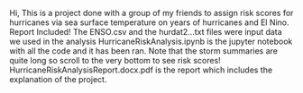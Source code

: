 Hi, This is a project done with a group of my friends to assign risk scores for hurricanes via sea surface temperature on years of hurricanes and El Nino. Report Included!
The ENSO.csv and the hurdat2...txt files were input data we used in the analysis
HurricaneRiskAnalysis.ipynb is the jupyter notebook with all the code and it has been ran. Note that the storm summaries are quite long so scroll to the very bottom to see risk scores!
HurricaneRiskAnalysisReport.docx.pdf is the report which includes the explanation of the project.
